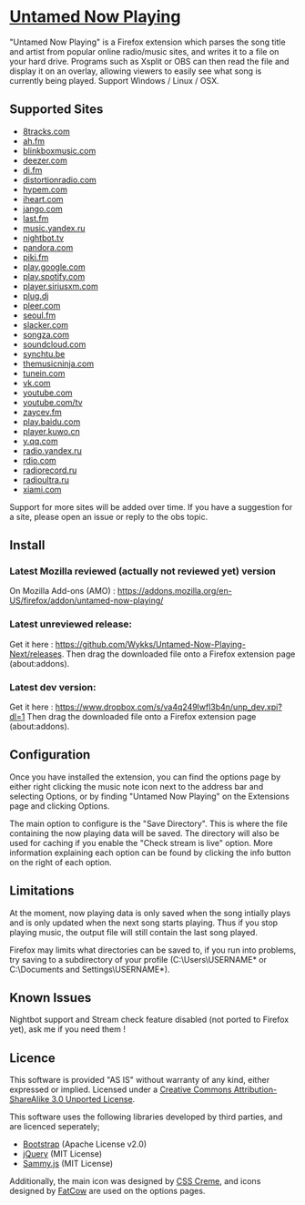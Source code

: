 [Untamed Now Playing](https://github.com/Wylk/Untamed-Now-Playing-Next)
=================

"Untamed Now Playing" is a Firefox extension which parses the song title and artist from popular online radio/music sites, and writes it to a file on your hard drive. Programs such as Xsplit or OBS can then read the file and display it on an overlay, allowing viewers to easily see what song is currently being played.
Support Windows / Linux / OSX.

Supported Sites
--------------------------------------
* [8tracks.com](http://8tracks.com)
* [ah.fm](http://ah.fm)
* [blinkboxmusic.com](http://blinkboxmusic.com)
* [deezer.com](http://deezer.com)
* [di.fm](http://di.fm)
* [distortionradio.com](http://distortionradio.com)
* [hypem.com](http://hypem.com)
* [iheart.com](http://iheart.com)
* [jango.com](http://jango.com)
* [last.fm](http://last.fm)
* [music.yandex.ru](http://music.yandex.ru)
* [nightbot.tv](http://nightbot.tv)
* [pandora.com](http://pandora.com)
* [piki.fm](http://piki.fm)
* [play.google.com](http://play.google.com/music)
* [play.spotify.com](http://play.spotify.com)
* [player.siriusxm.com](http://player.siriusxm.com)
* [plug.dj](http://plug.dj)
* [pleer.com](http://pleer.com)
* [seoul.fm](http://seoul.fm)
* [slacker.com](http://slacker.com)
* [songza.com](http://songza.com)
* [soundcloud.com](http://soundcloud.com)
* [synchtu.be](http://synchtu.be/r/Playhouse)
* [themusicninja.com](themusicninja.com)
* [tunein.com](http://tunein.com)
* [vk.com](http://vk.com)
* [youtube.com](http://youtube.com)
* [youtube.com/tv](http://youtube.com/tv)
* [zaycev.fm](http://zaycev.fm)
* [play.baidu.com](http://play.baidu.com)
* [player.kuwo.cn](http://player.kuwo.cn)
* [y.qq.com](http://y.qq.com)
* [radio.yandex.ru](http://radio.yandex.ru)
* [rdio.com](http://www.rdio.com)
* [radiorecord.ru](http://www.radiorecord.ru/player)
* [radioultra.ru](http://www.radioultra.ru/player)
* [xiami.com](http://www.xiami.com/play)

Support for more sites will be added over time. If you have a suggestion for a site, please open an issue or reply to the obs topic.

Install
--------------------------------------
### Latest Mozilla reviewed (actually not reviewed yet) version
On Mozilla Add-ons (AMO) : https://addons.mozilla.org/en-US/firefox/addon/untamed-now-playing/

### Latest unreviewed release:
Get it here : https://github.com/Wykks/Untamed-Now-Playing-Next/releases.
Then drag the downloaded file onto a Firefox extension page (about:addons).

### Latest dev version:
Get it here : https://www.dropbox.com/s/va4q249lwfl3b4n/unp_dev.xpi?dl=1
Then drag the downloaded file onto a Firefox extension page (about:addons).

Configuration
--------------------------------------
Once you have installed the extension, you can find the options page by either right clicking the music note icon next to the address bar and selecting Options, or by finding "Untamed Now Playing" on the Extensions page and clicking Options.

The main option to configure is the "Save Directory". This is where the file containing the now playing data will be saved. The directory will also be used for caching if you enable the "Check stream is live" option. More information explaining each option can be found by clicking the info button on the right of each option.

Limitations
--------------------------------------
At the moment, now playing data is only saved when the song intially plays and is only updated when the next song starts playing. Thus if you stop playing music, the output file will still contain the last song played.

Firefox may limits what directories can be saved to, if you run into problems, try saving to a subdirectory of your profile (C:\Users\USERNAME\* or C:\Documents and Settings\USERNAME\*).

Known Issues
--------------------------------------
Nightbot support and Stream check feature disabled (not ported to Firefox yet), ask me if you need them !


Licence
--------------------------------------
This software is provided "AS IS" without warranty of any kind, either expressed or implied. Licensed under a [Creative Commons Attribution-ShareAlike 3.0 Unported License](http://creativecommons.org/licenses/by-sa/3.0/deed).

This software uses the following libraries developed by third parties, and are licenced seperately;
* [Bootstrap](http://twitter.github.com/bootstrap) (Apache License v2.0)
* [jQuery](http://jquery.com) (MIT License)
* [Sammy.js](http://sammyjs.org) (MIT License)

Additionally, the main icon was designed by [CSS Creme](http://csscreme.com/freeicons/), and icons designed by [FatCow](http://www.fatcow.com/free-icons) are used on the options pages.
